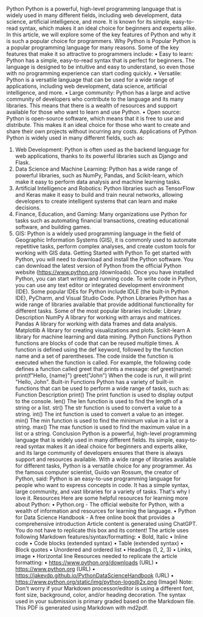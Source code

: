 Python
Python is a powerful, high-level programming language that is widely used in many different fields,
including web development, data science, artificial intelligence, and more. It is known for its simple,
easy-to-read syntax, which makes it an ideal choice for beginners and experts alike. In this article,
we will explore some of the key features of Python and why it is such a popular choice for
programmers.
Why Python is Popular
Python is a popular programming language for many reasons. Some of the key features that make
it so attractive to programmers include:
• Easy to learn: Python has a simple, easy-to-read syntax that is perfect for beginners. The
language is designed to be intuitive and easy to understand, so even those with no
programming experience can start coding quickly.
• Versatile: Python is a versatile language that can be used for a wide range of applications,
including web development, data science, artificial intelligence, and more.
• Large community: Python has a large and active community of developers who contribute to
the language and its many libraries. This means that there is a wealth of resources and support
available for those who want to learn and use Python.
• Open source: Python is open-source software, which means that it is free to use and
distribute. This makes it an ideal choice for those who want to create and share their own
projects without incurring any costs.
Applications of Python
Python is widely used in many different fields, such as:
1. Web Development: Python is often used as the backend language for web applications,
thanks to its powerful libraries such as Django and Flask.
2. Data Science and Machine Learning: Python has a wide range of powerful libraries, such as
NumPy, Pandas, and Scikit-learn, which make it easy to perform data analysis and machine
learning tasks.
3. Artificial Intelligence and Robotics: Python libraries such as TensorFlow and Keras make it
easy to build and train neural networks, allowing developers to create intelligent systems that
can learn and make decisions.
4. Finance, Education, and Gaming: Many organizations use Python for tasks such as
automating financial transactions, creating educational software, and building games.
5. GIS: Python is a widely used programming language in the field of Geographic Information
Systems (GIS), it is commonly used to automate repetitive tasks, perform complex analyses,
and create custom tools for working with GIS data.
Getting Started with Python
To get started with Python, you will need to download and install the Python software. You can
download the latest version of Python from the official Python website (https://www.python.org
/downloads). Once you have installed Python, you can start writing and running code.
To write code in Python, you can use any text editor or integrated development environment (IDE).
Some popular IDEs for Python include IDLE (the built-in Python IDE), PyCharm, and Visual Studio
Code.
Python Libraries
Python has a wide range of libraries available that provide additional functionality for different
tasks. Some of the most popular libraries include:
Library Description
NumPy A library for working with arrays and matrices.
Pandas A library for working with data frames and data analysis.
Matplotlib A library for creating visualizations and plots.
Scikit-learn A library for machine learning and data mining.
Python Functions
Python functions are blocks of code that can be reused multiple times. A function is defined using
the def keyword, followed by the function name and a set of parentheses. The code inside the
function is executed when the function is called.
For example, the following code defines a function called greet that prints a message:
def greet(name):
 print(f"Hello, {name}")
greet("John")
When the code is run, it will print "Hello, John".
Built-in Functions
Python has a variety of built-in functions that can be used to perform a wide range of tasks, such
as:
Function Description
print() The print function is used to display output to the console.
len() The len function is used to find the length of a string or a list.
str() The str function is used to convert a value to a string.
int() The int function is used to convert a value to an integer.
min() The min function is used to find the minimum value in a list or a string.
max() The max function is used to find the maximum value in a list or a string.
Conclusion
Python is a powerful, high-level programming language that is widely used in many different fields.
Its simple, easy-to-read syntax makes it an ideal choice for beginners and experts alike, and its
large community of developers ensures that there is always support and resources available. With
a wide range of libraries available for different tasks, Python is a versatile choice for any
programmer.
As the famous computer scientist, Guido van Rossum, the creator of Python, said:
Python is an easy-to-use programming language for people who want to express concepts in
code. It has a simple syntax, large community, and vast libraries for a variety of tasks. That's
why I love it.
Resources
Here are some helpful resources for learning more about Python:
• Python.org - The official website for Python, with a wealth of information and resources for
learning the language.
• Python for Data Science Handbook - A free online book that provides a comprehensive
introduction
Article content is generated using ChatGPT.
You do not have to replicate this box and its content! The article uses following Markdown
features/syntax/formatting:
• Bold, Italic
• Inline code
• Code blocks (extended syntax)
• Table (extended syntax)
• Block quotes
• Unordered and ordered list
• Headings (1, 2, 3)
• Links, image
• Horizontal line
Resources needed to replicate the article formatting:
• https://www.python.org/downloads (URL)
• https://www.python.org (URL)
• https://jakevdp.github.io/PythonDataScienceHandbook (URL)
• https://www.python.org/static/img/python-logo@2x.png (Image)
Note: Don't worry if your Markdown processor/editor is using a different font, font size,
background, color, and/or heading decoration.
The syntax used in your submission is primary graded based on the Markdown file. This PDF is
generated using Markdown with md2pdf.